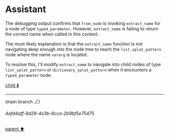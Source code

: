 # Assistant

The debugging output confirms that `from_node` is invoking `extract_name` for a node of type `typed_parameter`. However, `extract_name` is failing to return the correct name when called in this context.

The most likely explanation is that the `extract_name` function is not navigating deep enough into the node tree to reach the `list_splat_pattern` node where the name `vararg` is located.

To resolve this, I'll modify `extract_name` to navigate into child nodes of type `list_splat_pattern` or `dictionary_splat_pattern` when it encounters a `typed_parameter` node.

[child ⬇️](#4afd4aff-8d28-4e3b-8cca-2b9bf5e75475)

---

(main branch ⎇)
###### 4afd4aff-8d28-4e3b-8cca-2b9bf5e75475
[parent ⬆️](#374df437-8398-4aba-af9f-9667f30a4e0c)
